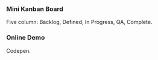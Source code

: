 ### Mini Kanban Board
Five column: Backlog, Defined, In Progress, QA, Complete.

### Online Demo
Codepen.
